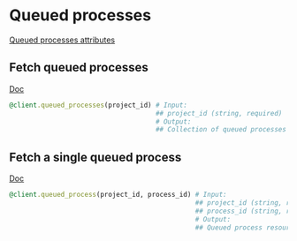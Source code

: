 # Queued processes

[Queued processes attributes](https://app.lokalise.com/api2docs/curl/#object-queued-processes)

## Fetch queued processes

[Doc](https://app.lokalise.com/api2docs/curl/#transition-list-all-processes-get)

```ruby
@client.queued_processes(project_id) # Input:
                                     ## project_id (string, required)
                                     # Output:
                                     ## Collection of queued processes
```

## Fetch a single queued process

[Doc](https://app.lokalise.com/api2docs/curl/#transition-retrieve-a-process-get)

```ruby
@client.queued_process(project_id, process_id) # Input:
                                               ## project_id (string, required)
                                               ## process_id (string, required)
                                               # Output:
                                               ## Queued process resource
```
